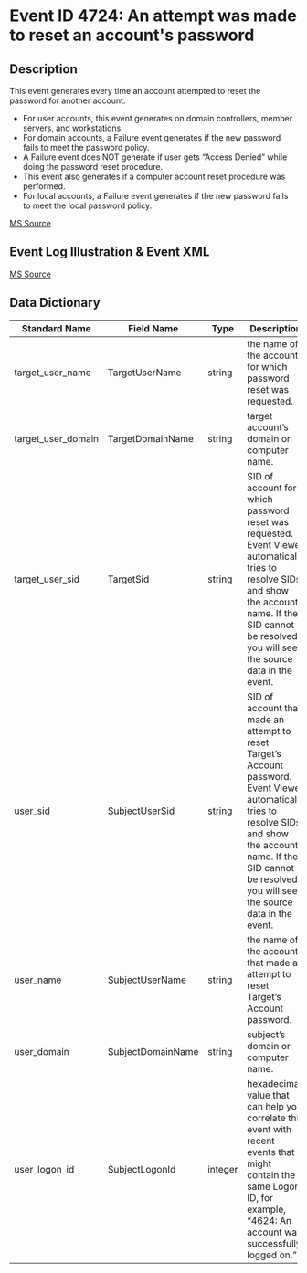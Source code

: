 # Event ID 4724: An attempt was made to reset an account's password

## Description

This event generates every time an account attempted to reset the password for another account.

* For user accounts, this event generates on domain controllers, member servers, and workstations.
* For domain accounts, a Failure event generates if the new password fails to meet the password policy.
* A Failure event does NOT generate if user gets “Access Denied” while doing the password reset procedure.
* This event also generates if a computer account reset procedure was performed.
* For local accounts, a Failure event generates if the new password fails to meet the local password policy.

[MS Source](https://github.com/MicrosoftDocs/windows-itpro-docs/blob/master/windows/security/threat-protection/auditing/event-4724.md)

## Event Log Illustration & Event XML

[MS Source](https://github.com/MicrosoftDocs/windows-itpro-docs/blob/master/windows/security/threat-protection/auditing/event-4724.md)

## Data Dictionary

|	Standard Name	|	Field Name	|	Type	|	Description	|	Sample Value	|
|	----------------	|	----------------	|	----------------	|	----------------	|	----------------	|
|	target_user_name	|	TargetUserName	|	string	|	the name of the account for which password reset was requested.	|	User1	|
|	target_user_domain	|	TargetDomainName	|	string	|	target account’s domain or computer name.	|	CONTOSO	|
|	target_user_sid	|	TargetSid	|	string	|	SID of account for which password reset was requested. Event Viewer automatically tries to resolve SIDs and show the account name. If the SID cannot be resolved, you will see the source data in the event.	|	S-1-5-21-3457937927-2839227994-823803824-1107	|
|	user_sid	|	SubjectUserSid	|	string	|	SID of account that made an attempt to reset Target’s Account password. Event Viewer automatically tries to resolve SIDs and show the account name. If the SID cannot be resolved, you will see the source data in the event.	|	S-1-5-21-3457937927-2839227994-823803824-1104	|
|	user_name	|	SubjectUserName	|	string	|	the name of the account that made an attempt to reset Target’s Account password.	|	dadmin	|
|	user_domain	|	SubjectDomainName	|	string	|	subject’s domain or computer name.	|	CONTOSO	|
|	user_logon_id	|	SubjectLogonId	|	integer	|	hexadecimal value that can help you correlate this event with recent events that might contain the same Logon ID, for example, “4624: An account was successfully logged on.”	|	0x30d5f	|